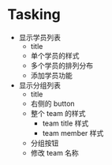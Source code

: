 # Tasking

- 显示学员列表
  - title
  - 单个学员的样式
  - 多个学员的排列分布
  - 添加学员功能
- 显示分组列表
  - title
  - 右侧的 button
  - 整个 team 的样式
    - team title 样式
    - team member 样式
  - 分组按钮
  - 修改 team 名称
